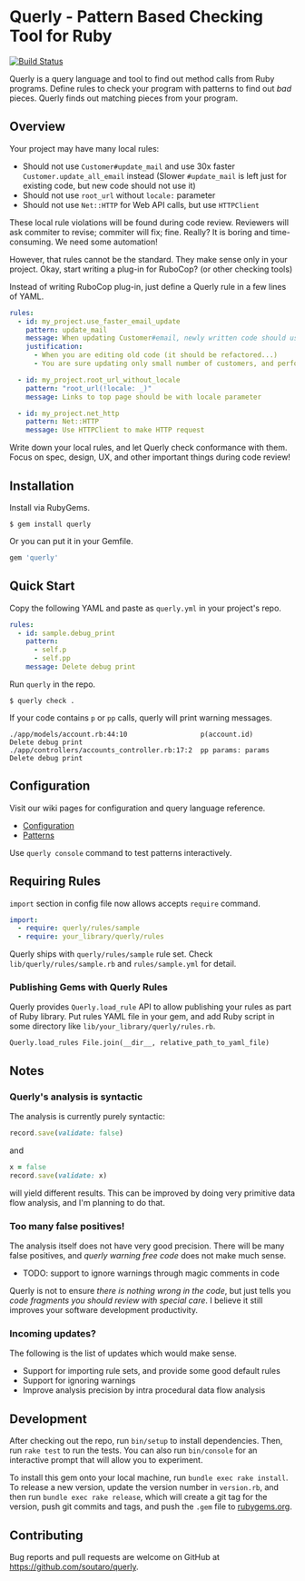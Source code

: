 # Querly - Pattern Based Checking Tool for Ruby

[![Build Status](https://travis-ci.org/soutaro/querly.svg?branch=master)](https://travis-ci.org/soutaro/querly)

Querly is a query language and tool to find out method calls from Ruby programs.
Define rules to check your program with patterns to find out *bad* pieces.
Querly finds out matching pieces from your program.

## Overview

Your project may have many local rules:

* Should not use `Customer#update_mail` and use 30x faster `Customer.update_all_email` instead (Slower `#update_mail` is left just for existing code, but new code should not use it)
* Should not use `root_url` without `locale:` parameter
* Should not use `Net::HTTP` for Web API calls, but use `HTTPClient`

These local rule violations will be found during code review.
Reviewers will ask commiter to revise; commiter will fix; fine.
Really?
It is boring and time-consuming.
We need some automation!

However, that rules cannot be the standard.
They make sense only in your project.
Okay, start writing a plug-in for RuboCop? (or other checking tools)

Instead of writing RuboCop plug-in, just define a Querly rule in a few lines of YAML.

```yml
rules:
  - id: my_project.use_faster_email_update
    pattern: update_mail
    message: When updating Customer#email, newly written code should use 30x faster Customer.update_all_email
    justification:
      - When you are editing old code (it should be refactored...)
      - You are sure updating only small number of customers, and performance does not matter

  - id: my_project.root_url_without_locale
    pattern: "root_url(!locale: _)"
    message: Links to top page should be with locale parameter

  - id: my_project.net_http
    pattern: Net::HTTP
    message: Use HTTPClient to make HTTP request
```

Write down your local rules, and let Querly check conformance with them.
Focus on spec, design, UX, and other important things during code review!

## Installation

Install via RubyGems.

    $ gem install querly

Or you can put it in your Gemfile.

```rb
gem 'querly'
```

## Quick Start

Copy the following YAML and paste as `querly.yml` in your project's repo.

```yaml
rules:
  - id: sample.debug_print
    pattern:
      - self.p
      - self.pp
    message: Delete debug print
```

Run `querly` in the repo.

```
$ querly check .
```

If your code contains `p` or `pp` calls, querly will print warning messages.

```
./app/models/account.rb:44:10                  p(account.id)      Delete debug print
./app/controllers/accounts_controller.rb:17:2  pp params: params  Delete debug print
```

## Configuration

Visit our wiki pages for configuration and query language reference.

* [Configuration](https://github.com/soutaro/querly/wiki/Configuration)
* [Patterns](https://github.com/soutaro/querly/wiki/Patterns)

Use `querly console` command to test patterns interactively.

## Requiring Rules

`import` section in config file now allows accepts `require` command.

```yaml
import:
  - require: querly/rules/sample
  - require: your_library/querly/rules
```

Querly ships with `querly/rules/sample` rule set. Check `lib/querly/rules/sample.rb` and `rules/sample.yml` for detail.

### Publishing Gems with Querly Rules

Querly provides `Querly.load_rule` API to allow publishing your rules as part of Ruby library.
Put rules YAML file in your gem, and add Ruby script in some directory like `lib/your_library/querly/rules.rb`.

```
Querly.load_rules File.join(__dir__, relative_path_to_yaml_file)
```

## Notes

### Querly's analysis is syntactic

The analysis is currently purely syntactic:

```rb
record.save(validate: false)
```

and

```rb
x = false
record.save(validate: x)
```

will yield different results.
This can be improved by doing very primitive data flow analysis, and I'm planning to do that.

### Too many false positives!

The analysis itself does not have very good precision.
There will be many false positives, and *querly warning free code* does not make much sense.

* TODO: support to ignore warnings through magic comments in code

Querly is not to ensure *there is nothing wrong in the code*, but just tells you *code fragments you should review with special care*.
I believe it still improves your software development productivity.

### Incoming updates?

The following is the list of updates which would make sense.

* Support for importing rule sets, and provide some good default rules
* Support for ignoring warnings
* Improve analysis precision by intra procedural data flow analysis

## Development

After checking out the repo, run `bin/setup` to install dependencies. Then, run `rake test` to run the tests. You can also run `bin/console` for an interactive prompt that will allow you to experiment.

To install this gem onto your local machine, run `bundle exec rake install`. To release a new version, update the version number in `version.rb`, and then run `bundle exec rake release`, which will create a git tag for the version, push git commits and tags, and push the `.gem` file to [rubygems.org](https://rubygems.org).

## Contributing

Bug reports and pull requests are welcome on GitHub at https://github.com/soutaro/querly.

